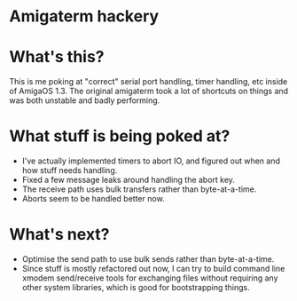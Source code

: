 Amigaterm hackery
=================

# What's this?

This is me poking at "correct" serial port handling, timer handling, etc
inside of AmigaOS 1.3.  The original amigaterm took a lot of shortcuts
on things and was both unstable and badly performing.

# What stuff is being poked at?

* I've actually implemented timers to abort IO, and figured out when
  and how stuff needs handling.
* Fixed a few message leaks around handling the abort key.
* The receive path uses bulk transfers rather than byte-at-a-time.
* Aborts seem to be handled better now.

# What's next?

* Optimise the send path to use bulk sends rather than byte-at-a-time.
* Since stuff is mostly refactored out now, I can try to build command
  line xmodem send/receive tools for exchanging files without requiring
  any other system libraries, which is good for bootstrapping things.

